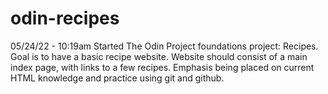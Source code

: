 # odin-recipes
05/24/22 - 10:19am Started The Odin Project foundations project: Recipes. Goal is to have a basic recipe website. Website should consist of a main index page, with links to a few recipes. Emphasis being placed on current HTML knowledge and practice using git and github.